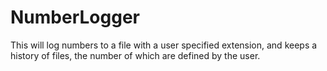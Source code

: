 # NumberLogger

This will log numbers to a file with a user specified extension, and keeps a history of files, the number of which are defined by the user. 

